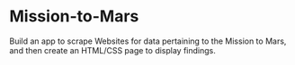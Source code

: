# Mission-to-Mars
Build an app to scrape Websites for data pertaining to the Mission to Mars, and then create an HTML/CSS page to display findings.
